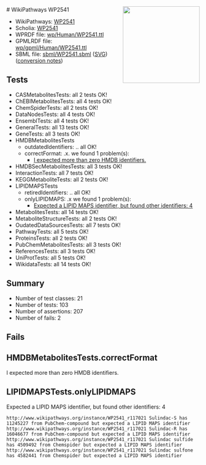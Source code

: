 <img style="float: right; width: 200px" src="../logo.png" />
# WikiPathways WP2541

* WikiPathways: [WP2541](https://identifiers.org/wikipathways:WP2541)
* Scholia: [WP2541](https://scholia.toolforge.org/wikipathways/WP2541)
* WPRDF file: [wp/Human/WP2541.ttl](../wp/Human/WP2541.ttl)
* GPMLRDF file: [wp/gpml/Human/WP2541.ttl](../wp/gpml/Human/WP2541.ttl)
* SBML file: [sbml/WP2541.sbml](../sbml/WP2541.sbml) ([SVG](../sbml/WP2541.svg)) ([conversion notes](../sbml/WP2541.txt))

## Tests
* CASMetabolitesTests: all 2 tests OK!
* ChEBIMetabolitesTests: all 4 tests OK!
* ChemSpiderTests: all 2 tests OK!
* DataNodesTests: all 4 tests OK!
* EnsemblTests: all 4 tests OK!
* GeneralTests: all 13 tests OK!
* GeneTests: all 3 tests OK!
* HMDBMetabolitesTests
    * outdatedIdentifiers: .. all OK!
    * correctFormat: .x. we found 1 problem(s):
        * [I expected more than zero HMDB identifiers.](#ad154c1e)
* HMDBSecMetabolitesTests: all 3 tests OK!
* InteractionTests: all 7 tests OK!
* KEGGMetaboliteTests: all 2 tests OK!
* LIPIDMAPSTests
    * retiredIdentifiers: .. all OK!
    * onlyLIPIDMAPS: .x we found 1 problem(s):
        * [Expected a LIPID MAPS identifier, but found other identifiers: 4](#48cc60bb)
* MetabolitesTests: all 14 tests OK!
* MetaboliteStructureTests: all 2 tests OK!
* OudatedDataSourcesTests: all 7 tests OK!
* PathwayTests: all 5 tests OK!
* ProteinsTests: all 2 tests OK!
* PubChemMetabolitesTests: all 3 tests OK!
* ReferencesTests: all 3 tests OK!
* UniProtTests: all 5 tests OK!
* WikidataTests: all 14 tests OK!


## Summary

* Number of test classes: 21
* Number of tests: 103
* Number of assertions: 207
* Number of fails: 2

## Fails

<a name="ad154c1e" />

## HMDBMetabolitesTests.correctFormat

I expected more than zero HMDB identifiers.
<a name="48cc60bb" />

## LIPIDMAPSTests.onlyLIPIDMAPS

Expected a LIPID MAPS identifier, but found other identifiers: 4
```
http://www.wikipathways.org/instance/WP2541_r117021 Sulindac-S has 11245227 from PubChem-compound but expected a LIPID MAPS identifier
http://www.wikipathways.org/instance/WP2541_r117021 Sulindac-R has 16046677 from PubChem-compound but expected a LIPID MAPS identifier
http://www.wikipathways.org/instance/WP2541_r117021 Sulindac sulfide has 4509492 from Chemspider but expected a LIPID MAPS identifier
http://www.wikipathways.org/instance/WP2541_r117021 Sulindac sulfone has 4582441 from Chemspider but expected a LIPID MAPS identifier
```

